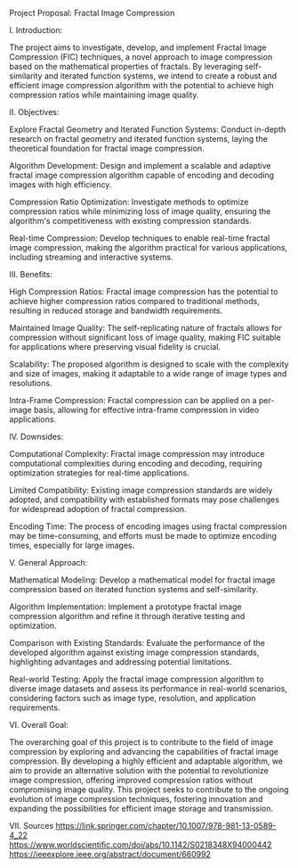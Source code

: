 Project Proposal: Fractal Image Compression

I. Introduction:

The project aims to investigate, develop, and implement Fractal Image Compression (FIC) techniques, a novel approach to image compression based on the mathematical properties of fractals. By leveraging self-similarity and iterated function systems, we intend to create a robust and efficient image compression algorithm with the potential to achieve high compression ratios while maintaining image quality.

II. Objectives:

Explore Fractal Geometry and Iterated Function Systems:
Conduct in-depth research on fractal geometry and iterated function systems, laying the theoretical foundation for fractal image compression.

Algorithm Development:
Design and implement a scalable and adaptive fractal image compression algorithm capable of encoding and decoding images with high efficiency.

Compression Ratio Optimization:
Investigate methods to optimize compression ratios while minimizing loss of image quality, ensuring the algorithm's competitiveness with existing compression standards.

Real-time Compression:
Develop techniques to enable real-time fractal image compression, making the algorithm practical for various applications, including streaming and interactive systems.

III. Benefits:

High Compression Ratios:
Fractal image compression has the potential to achieve higher compression ratios compared to traditional methods, resulting in reduced storage and bandwidth requirements.

Maintained Image Quality:
The self-replicating nature of fractals allows for compression without significant loss of image quality, making FIC suitable for applications where preserving visual fidelity is crucial.

Scalability:
The proposed algorithm is designed to scale with the complexity and size of images, making it adaptable to a wide range of image types and resolutions.

Intra-Frame Compression:
Fractal compression can be applied on a per-image basis, allowing for effective intra-frame compression in video applications.

IV. Downsides:

Computational Complexity:
Fractal image compression may introduce computational complexities during encoding and decoding, requiring optimization strategies for real-time applications.

Limited Compatibility:
Existing image compression standards are widely adopted, and compatibility with established formats may pose challenges for widespread adoption of fractal compression.

Encoding Time:
The process of encoding images using fractal compression may be time-consuming, and efforts must be made to optimize encoding times, especially for large images.

V. General Approach:

Mathematical Modeling:
Develop a mathematical model for fractal image compression based on iterated function systems and self-similarity.

Algorithm Implementation:
Implement a prototype fractal image compression algorithm and refine it through iterative testing and optimization.

Comparison with Existing Standards:
Evaluate the performance of the developed algorithm against existing image compression standards, highlighting advantages and addressing potential limitations.

Real-world Testing:
Apply the fractal image compression algorithm to diverse image datasets and assess its performance in real-world scenarios, considering factors such as image type, resolution, and application requirements.

VI. Overall Goal:

The overarching goal of this project is to contribute to the field of image compression by exploring and advancing the capabilities of fractal image compression. By developing a highly efficient and adaptable algorithm, we aim to provide an alternative solution with the potential to revolutionize image compression, offering improved compression ratios without compromising image quality. This project seeks to contribute to the ongoing evolution of image compression techniques, fostering innovation and expanding the possibilities for efficient image storage and transmission.

VII. Sources
https://link.springer.com/chapter/10.1007/978-981-13-0589-4_22
https://www.worldscientific.com/doi/abs/10.1142/S0218348X94000442
https://ieeexplore.ieee.org/abstract/document/660992

